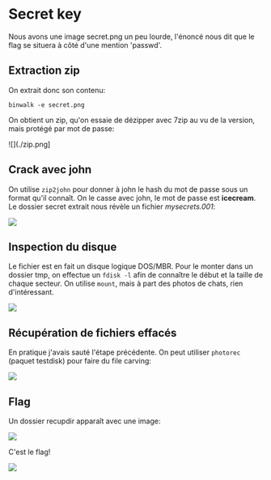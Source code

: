 
# Secret key

Nous avons une image secret.png un peu lourde, l'énoncé nous dit que le flag se situera à côté d'une mention 'passwd'.

## Extraction zip

On extrait donc son contenu:

`binwalk -e secret.png`

On obtient un zip, qu'on essaie de dézipper avec 7zip au vu de la version, mais protégé par mot de passe:

![](./zip.png]


## Crack avec john

On utilise `zip2john` pour donner à john le hash du mot de passe sous un format qu'il connaît.
On le casse avec john, le mot de passe est **icecream**.
Le dossier secret extrait nous révèle un fichier *mysecrets.001*:

![](./john.png)

## Inspection du disque

Le fichier est en fait un disque logique DOS/MBR.
Pour le monter dans un dossier tmp, on effectue un `fdisk -l` afin de connaître le début et la taille de chaque secteur.
On utilise `mount`, mais à part des photos de chats, rien d'intéressant.

![](./mount.png)

## Récupération de fichiers effacés

En pratique j'avais sauté l'étape précédente.
On peut utiliser `photorec` (paquet testdisk) pour faire du file carving:

![](./photorec.png)

## Flag

Un dossier recupdir apparaît avec une image:

![](./recupdir.png)

C'est le flag!

![](./passwd.png)

